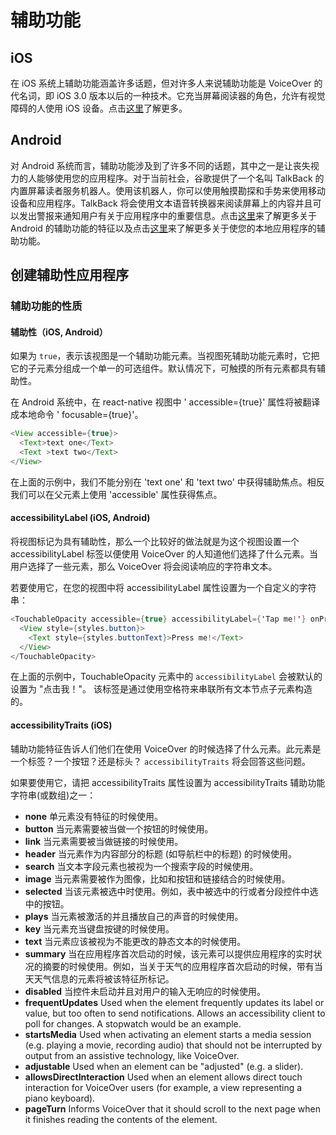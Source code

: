 # 辅助功能

## iOS

在 iOS 系统上辅助功能涵盖许多话题，但对许多人来说辅助功能是  VoiceOver 的代名词，即 iOS 3.0 版本以后的一种技术。它充当屏幕阅读器的角色，允许有视觉障碍的人使用 iOS 设备。点击[这里](https://developer.apple.com/accessibility/ios/)了解更多。

## Android 

对 Android 系统而言，辅助功能涉及到了许多不同的话题，其中之一是让丧失视力的人能够使用您的应用程序。对于当前社会，谷歌提供了一个名叫 TalkBack 的内置屏幕读者服务机器人。使用该机器人，你可以使用触摸勘探和手势来使用移动设备和应用程序。TalkBack 将会使用文本语音转换器来阅读屏幕上的内容并且可以发出警报来通知用户有关于应用程序中的重要信息。点击[这里](https://support.google.com/accessibility/android)来了解更多关于 Android 的辅助功能的特征以及点击[这里](https://developer.android.com/guide/topics/ui/accessibility)来了解更多关于使您的本地应用程序的辅助功能。

## 创建辅助性应用程序

### 辅助功能的性质

#### 辅助性（iOS, Android）

如果为 `true`，表示该视图是一个辅助功能元素。当视图死辅助功能元素时，它把它的子元素分组成一个单一的可选组件。默认情况下，可触摸的所有元素都具有辅助性。

在 Android 系统中，在 react-native  视图中 ' accessible={true}' 属性将被翻译成本地命令 ' focusable={true}'。

```java
<View accessible={true}>
  <Text>text one</Text>
  <Text >text two</Text>
</View>
```

在上面的示例中，我们不能分别在 'text one' 和 'text two' 中获得辅助焦点。相反我们可以在父元素上使用 'accessible'  属性获得焦点。

#### accessibilityLabel (iOS, Android)

将视图标记为具有辅助性，那么一个比较好的做法就是为这个视图设置一个 accessibilityLabel 标签以便使用 VoiceOver 的人知道他们选择了什么元素。当用户选择了一些元素，那么 VoiceOver 将会阅读响应的字符串文本。

若要使用它，在您的视图中将 accessibilityLabel 属性设置为一个自定义的字符串：

```java
<TouchableOpacity accessible={true} accessibilityLabel={'Tap me!'} onPress={this._onPress}>
  <View style={styles.button}>
    <Text style={styles.buttonText}>Press me!</Text>
  </View>
</TouchableOpacity>
```
在上面的示例中，TouchableOpacity 元素中的 `accessibilityLabel` 会被默认的设置为 "点击我！"。 该标签是通过使用空格符来串联所有文本节点子元素构造的。

#### accessibilityTraits (iOS) 

辅助功能特征告诉人们他们在使用 VoiceOver 的时候选择了什么元素。此元素是一个标签？一个按钮？还是标头？ `accessibilityTraits` 将会回答这些问题。

如果要使用它，请把 accessibilityTraits 属性设置为 accessibilityTraits 辅助功能字符串(或数组)之一：

- **none** 单元素没有特征的时候使用。
- **button** 当元素需要被当做一个按钮的时候使用。
- **link** 当元素需要被当做链接的时候使用。
- **header** 当元素作为内容部分的标题 (如导航栏中的标题) 的时候使用。
- **search** 当文本字段元素也被视为一个搜索字段的时候使用。
- **image** 当元素需要被作为图像，比如和按钮和链接结合的时候使用。
- **selected** 当该元素被选中时使用。例如，表中被选中的行或者分段控件中选中的按钮。
- **plays** 当元素被激活的并且播放自己的声音的时候使用。
- **key** 当元素充当键盘按键的时候使用。
- **text** 当元素应该被视为不能更改的静态文本的时候使用。
- **summary** 当在应用程序首次启动的时候，该元素可以提供应用程序的实时状况的摘要的时候使用。例如，当关于天气的应用程序首次启动的时候，带有当天天气信息的元素将被该特征所标记。
- **disabled** 当控件未启动并且对用户的输入无响应的时候使用。
- **frequentUpdates** Used when the element frequently updates its label or value, but too often to send notifications. Allows an accessibility client to poll for changes. A stopwatch would be an example.
- **startsMedia** Used when activating an element starts a media session (e.g. playing a movie, recording audio) that should not be interrupted by output from an assistive technology, like VoiceOver.
- **adjustable** Used when an element can be "adjusted" (e.g. a slider).
- **allowsDirectInteraction** Used when an element allows direct touch interaction for VoiceOver users (for example, a view representing a piano keyboard).
- **pageTurn** Informs VoiceOver that it should scroll to the next page when it finishes reading the contents of the element.
